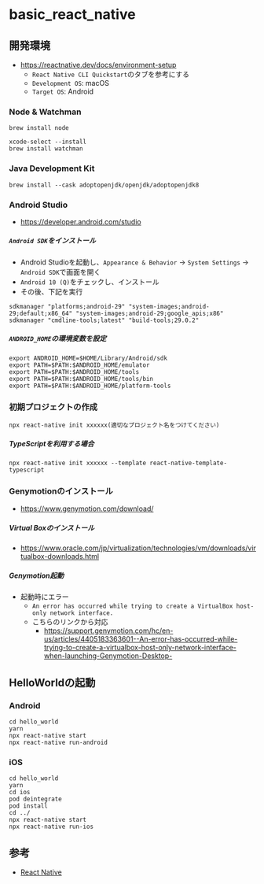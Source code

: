 # basic_react_native

## 開発環境
- https://reactnative.dev/docs/environment-setup
  - `React Native CLI Quickstart`のタブを参考にする
  - `Development OS`: macOS
  - `Target OS`: Android

### Node & Watchman
```
brew install node

xcode-select --install
brew install watchman
```

### Java Development Kit
```
brew install --cask adoptopenjdk/openjdk/adoptopenjdk8
```

### Android Studio
- https://developer.android.com/studio

##### `Android SDK`をインストール
- Android Studioを起動し、`Appearance & Behavior` → `System Settings` → `Android SDK`で画面を開く
- `Android 10 (Q)`をチェックし、インストール
- その後、下記を実行

```
sdkmanager "platforms;android-29" "system-images;android-29;default;x86_64" "system-images;android-29;google_apis;x86"
sdkmanager "cmdline-tools;latest" "build-tools;29.0.2"
```

##### `ANDROID_HOME`の環境変数を設定
```
export ANDROID_HOME=$HOME/Library/Android/sdk
export PATH=$PATH:$ANDROID_HOME/emulator
export PATH=$PATH:$ANDROID_HOME/tools
export PATH=$PATH:$ANDROID_HOME/tools/bin
export PATH=$PATH:$ANDROID_HOME/platform-tools
```

### 初期プロジェクトの作成
```
npx react-native init xxxxxx(適切なプロジェクト名をつけてください)
```

##### TypeScriptを利用する場合
```
npx react-native init xxxxxx --template react-native-template-typescript
```

### Genymotionのインストール
- https://www.genymotion.com/download/

##### Virtual Boxのインストール
- https://www.oracle.com/jp/virtualization/technologies/vm/downloads/virtualbox-downloads.html

##### Genymotion起動

- 起動時にエラー
  - `An error has occurred while trying to create a VirtualBox host-only network interface.`
  - こちらのリンクから対応
    - https://support.genymotion.com/hc/en-us/articles/4405183363601--An-error-has-occurred-while-trying-to-create-a-virtualbox-host-only-network-interface-when-launching-Genymotion-Desktop-

## HelloWorldの起動

### Android
```
cd hello_world
yarn
npx react-native start
npx react-native run-android
```

### iOS
```
cd hello_world
yarn
cd ios
pod deintegrate
pod install
cd ../
npx react-native start
npx react-native run-ios
```

## 参考
- [React Native](https://reactnative.dev/)
